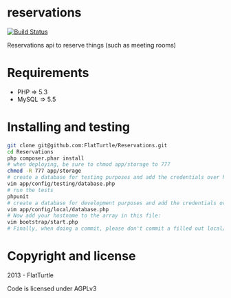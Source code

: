 reservations
============

[![Build Status](https://travis-ci.org/FlatTurtle/Reservations.png)](https://travis-ci.org/FlatTurtle/Reservations)

Reservations api to reserve things (such as meeting rooms)


Requirements 
=============

* PHP => 5.3
* MySQL => 5.5

Installing and testing
======================
```bash 
git clone git@github.com:FlatTurtle/Reservations.git
cd Reservations
php composer.phar install
# when deploying, be sure to chmod app/storage to 777
chmod -R 777 app/storage
# create a database for testing purposes and add the credentials over here:
vim app/config/testing/database.php
# run the tests
phpunit
# create a database for development purposes and add the credentials over here:
vim app/config/local/database.php
# Now add your hostname to the array in this file:
vim bootstrap/start.php
# Finally, when doing a commit, please don't commit a filled out local/database.php!
``` 

Copyright and license
=====================

2013 - FlatTurtle

Code is licensed under AGPLv3
